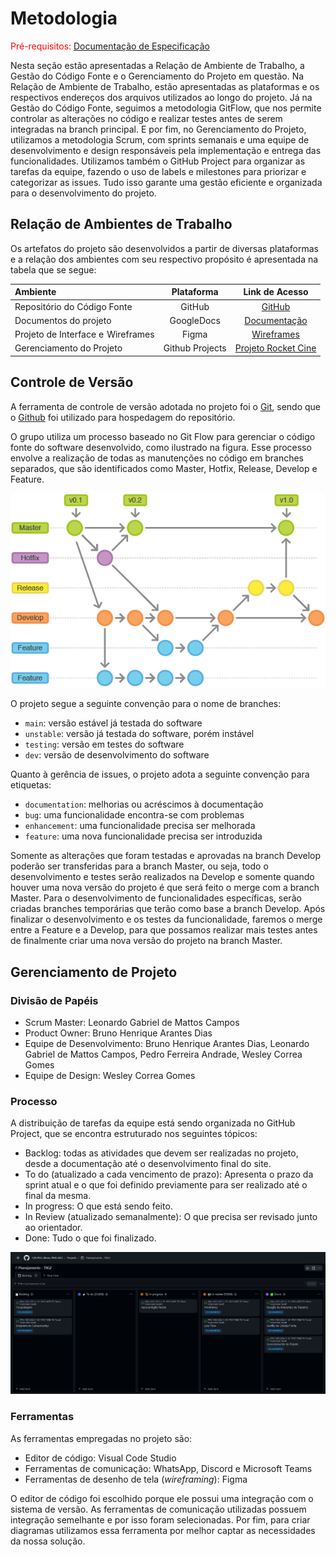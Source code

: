 
# Metodologia

<span style="color:red">Pré-requisitos: <a href="2-Especificação do Projeto.md"> Documentação de Especificação</a></span>

Nesta seção estão apresentadas a Relação de Ambiente de Trabalho, a Gestão do Código Fonte e o Gerenciamento do Projeto em questão. Na Relação de Ambiente de Trabalho, estão apresentadas as plataformas e os respectivos endereços dos arquivos utilizados ao longo do projeto. Já na Gestão do Código Fonte, seguimos a metodologia GitFlow, que nos permite controlar as alterações no código e realizar testes antes de serem integradas na branch principal. E por fim, no Gerenciamento do Projeto, utilizamos a metodologia Scrum, com sprints semanais e uma equipe de desenvolvimento e design responsáveis pela implementação e entrega das funcionalidades.
Utilizamos também o GitHub Project para organizar as tarefas da equipe, fazendo o uso de labels e milestones para priorizar e categorizar as issues. Tudo isso garante uma gestão eficiente e organizada para o desenvolvimento do projeto.

## Relação de Ambientes de Trabalho

Os artefatos do projeto são desenvolvidos a partir de diversas plataformas e a relação dos ambientes com seu respectivo propósito é apresentada na tabela que se segue:

Ambiente|Plataforma|Link de Acesso
|:--------|:----------:|:--------------:|
|Repositório do Código Fonte|GitHub|[GitHub](https://github.com/ICEI-PUC-Minas-PMV-ADS/PMV-ADS-2023-1-E1-PROJ-WEB-T8-Time2-ProjRocketCine)|
|Documentos do projeto|GoogleDocs|[Documentação](https://docs.google.com/document/d/1OV0xoWCWm56ovv-WXnp68zAIG7OMrECO/edit?usp=sharing&ouid=112099303973032315178&rtpof=true&sd=true)|
|Projeto de Interface e  Wireframes|Figma|[Wireframes](https://www.figma.com/file/OoOLaNipYZtjN9zcc28tFp/Projeto-para-o-curso-ads?node-id=0-1&t=jm3Z4pTz1oVrL1Ru-0)|
|Gerenciamento do Projeto|Github Projects|[Projeto Rocket Cine](https://github.com/orgs/ICEI-PUC-Minas-PMV-ADS/projects/372/views/1)|

## Controle de Versão

A ferramenta de controle de versão adotada no projeto foi o
[Git](https://git-scm.com/), sendo que o [Github](https://github.com)
foi utilizado para hospedagem do repositório.

O grupo utiliza um processo baseado no Git Flow para gerenciar o código fonte do software desenvolvido, como ilustrado na figura. Esse processo envolve a realização de todas as manutenções no código em branches separados, que são identificados como Master, Hotfix, Release, Develop e Feature.

<img src="./img/gitflow.png">

O projeto segue a seguinte convenção para o nome de branches:

- `main`: versão estável já testada do software
- `unstable`: versão já testada do software, porém instável
- `testing`: versão em testes do software
- `dev`: versão de desenvolvimento do software

Quanto à gerência de issues, o projeto adota a seguinte convenção para
etiquetas:

- `documentation`: melhorias ou acréscimos à documentação
- `bug`: uma funcionalidade encontra-se com problemas
- `enhancement`: uma funcionalidade precisa ser melhorada
- `feature`: uma nova funcionalidade precisa ser introduzida

Somente as alterações que foram testadas e aprovadas na branch Develop poderão ser transferidas para a branch Master, ou seja, todo o desenvolvimento e testes serão realizados na Develop e somente quando houver uma nova versão do projeto é que será feito o merge com a branch Master.
Para o desenvolvimento de funcionalidades específicas, serão criadas branches temporárias que terão como base a branch Develop. Após finalizar o desenvolvimento e os testes da funcionalidade, faremos o merge entre a Feature e a Develop, para que possamos realizar mais testes antes de finalmente criar uma nova versão do projeto na branch Master.

## Gerenciamento de Projeto

### Divisão de Papéis

- Scrum Master: Leonardo Gabriel de Mattos Campos
- Product Owner: Bruno Henrique Arantes Dias
- Equipe de Desenvolvimento: Bruno Henrique Arantes Dias, Leonardo Gabriel de Mattos Campos, Pedro Ferreira Andrade, Wesley Correa Gomes
- Equipe de Design: Wesley Correa Gomes

### Processo

A distribuição de tarefas da equipe está sendo organizada no GitHub Project, que se encontra estruturado nos seguintes tópicos:

- Backlog: todas as atividades que devem ser realizadas no projeto, desde a documentação até o desenvolvimento final do site.
- To do (atualizado a cada vencimento de prazo): Apresenta o prazo da sprint atual e o que foi definido previamente para ser  realizado até o final da mesma.
- In progress: O que está sendo feito.
- In Review (atualizado semanalmente): O que precisa ser revisado junto ao orientador.
- Done: Tudo o que foi finalizado.

<img src="./img/kanban.png">

### Ferramentas

As ferramentas empregadas no projeto são:

- Editor de código: Visual Code Studio
- Ferramentas de comunicação: WhatsApp, Discord e Microsoft Teams
- Ferramentas de desenho de tela (_wireframing_): Figma

O editor de código foi escolhido porque ele possui uma integração com o
sistema de versão. As ferramentas de comunicação utilizadas possuem
integração semelhante e por isso foram selecionadas. Por fim, para criar
diagramas utilizamos essa ferramenta por melhor captar as
necessidades da nossa solução.

